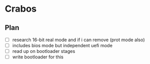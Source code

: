# Crabos

## Plan
- [ ] research 16-bit real mode and if i can remove (prot mode also)
- [ ] includes bios mode but independent uefi mode
- [ ] read up on bootloader stages
- [ ] write bootloader for this
